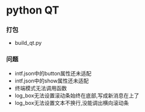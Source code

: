 # python QT

### 打包
- build_qt.py

### 问题
- intf.json中的button属性还未适配
- intf.json中的show属性还未适配
- 终端模式无法调用函数
- log_box无法设置滚动条始终在底部,写成新消息在上了
- log_box无法设置文本不换行,没能调出横向滚动条